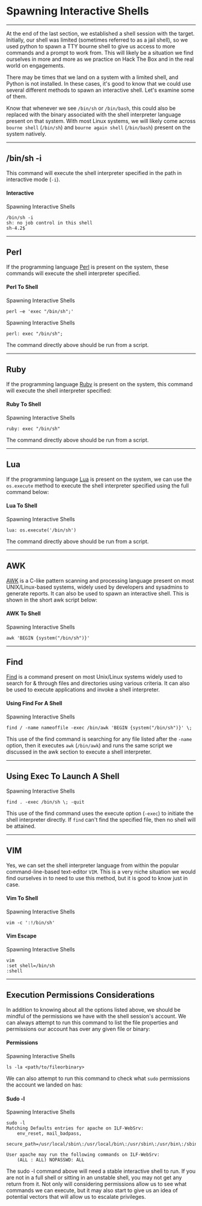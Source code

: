 # Spawning Interactive Shells

---

At the end of the last section, we established a shell session with the target. Initially, our shell was limited (sometimes referred to as a jail shell), so we used python to spawn a TTY bourne shell to give us access to more commands and a prompt to work from. This will likely be a situation we find ourselves in more and more as we practice on Hack The Box and in the real world on engagements.

There may be times that we land on a system with a limited shell, and Python is not installed. In these cases, it's good to know that we could use several different methods to spawn an interactive shell. Let's examine some of them.

Know that whenever we see `/bin/sh` or `/bin/bash`, this could also be replaced with the binary associated with the shell interpreter language present on that system. With most Linux systems, we will likely come across `bourne shell` (`/bin/sh`) and `bourne again shell` (`/bin/bash`) present on the system natively.

---

## /bin/sh -i

This command will execute the shell interpreter specified in the path in interactive mode (`-i`).

#### Interactive

Spawning Interactive Shells

```shell-session
/bin/sh -i
sh: no job control in this shell
sh-4.2$
```

---

## Perl

If the programming language [Perl](https://www.perl.org) is present on the system, these commands will execute the shell interpreter specified.

#### Perl To Shell

Spawning Interactive Shells

```shell-session
perl —e 'exec "/bin/sh";'
```

Spawning Interactive Shells

```shell-session
perl: exec "/bin/sh";
```

The command directly above should be run from a script.

---

## Ruby

If the programming language [Ruby](https://www.ruby-lang.org/en/) is present on the system, this command will execute the shell interpreter specified:

#### Ruby To Shell

Spawning Interactive Shells

```shell-session
ruby: exec "/bin/sh"
```

The command directly above should be run from a script.

---

## Lua

If the programming language [Lua](https://www.lua.org) is present on the system, we can use the `os.execute` method to execute the shell interpreter specified using the full command below:

#### Lua To Shell

Spawning Interactive Shells

```shell-session
lua: os.execute('/bin/sh')
```

The command directly above should be run from a script.

---

## AWK

[AWK](https://man7.org/linux/man-pages/man1/awk.1p.html) is a C-like pattern scanning and processing language present on most UNIX/Linux-based systems, widely used by developers and sysadmins to generate reports. It can also be used to spawn an interactive shell. This is shown in the short awk script below:

#### AWK To Shell

Spawning Interactive Shells

```shell-session
awk 'BEGIN {system("/bin/sh")}'
```

---

## Find

[Find](https://man7.org/linux/man-pages/man1/find.1.html) is a command present on most Unix/Linux systems widely used to search for & through files and directories using various criteria. It can also be used to execute applications and invoke a shell interpreter.

#### Using Find For A Shell

Spawning Interactive Shells

```shell-session
find / -name nameoffile -exec /bin/awk 'BEGIN {system("/bin/sh")}' \;
```

This use of the find command is searching for any file listed after the `-name` option, then it executes `awk` (`/bin/awk`) and runs the same script we discussed in the awk section to execute a shell interpreter.

---

## Using Exec To Launch A Shell

Spawning Interactive Shells

```shell-session
find . -exec /bin/sh \; -quit
```

This use of the find command uses the execute option (`-exec`) to initiate the shell interpreter directly. If `find` can't find the specified file, then no shell will be attained.

---

## VIM

Yes, we can set the shell interpreter language from within the popular command-line-based text-editor `VIM`. This is a very niche situation we would find ourselves in to need to use this method, but it is good to know just in case.

#### Vim To Shell

Spawning Interactive Shells

```shell-session
vim -c ':!/bin/sh'
```

#### Vim Escape

Spawning Interactive Shells

```shell-session
vim
:set shell=/bin/sh
:shell
```

---

## Execution Permissions Considerations

In addition to knowing about all the options listed above, we should be mindful of the permissions we have with the shell session's account. We can always attempt to run this command to list the file properties and permissions our account has over any given file or binary:

#### Permissions

Spawning Interactive Shells

```shell-session
ls -la <path/to/fileorbinary>
```

We can also attempt to run this command to check what `sudo` permissions the account we landed on has:

#### Sudo -l

Spawning Interactive Shells

```shell-session
sudo -l
Matching Defaults entries for apache on ILF-WebSrv:
    env_reset, mail_badpass,
    secure_path=/usr/local/sbin\:/usr/local/bin\:/usr/sbin\:/usr/bin\:/sbin\:/bin

User apache may run the following commands on ILF-WebSrv:
    (ALL : ALL) NOPASSWD: ALL
```

The sudo -l command above will need a stable interactive shell to run. If you are not in a full shell or sitting in an unstable shell, you may not get any return from it. Not only will considering permissions allow us to see what commands we can execute, but it may also start to give us an idea of potential vectors that will allow us to escalate privileges.